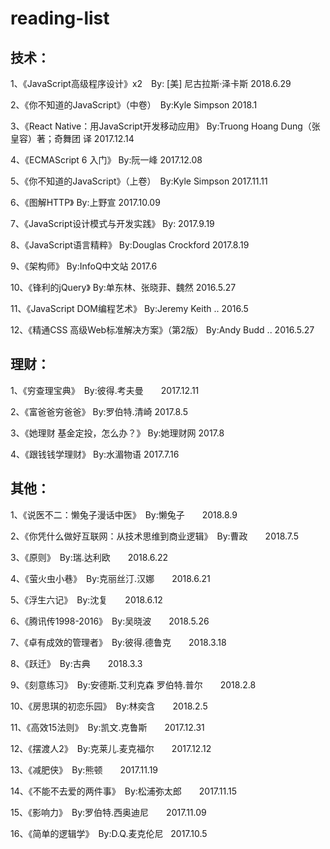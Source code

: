 # reading-list

## 技术：

1、《JavaScript高级程序设计》x2　By: [美] 尼古拉斯·泽卡斯   2018.6.29

2、《你不知道的JavaScript》（中卷）　By:Kyle Simpson  2018.1

3、《React Native：用JavaScript开发移动应用》 By:Truong Hoang Dung（张皇容）著；奇舞团 译  2017.12.14

4、《ECMAScript 6 入门》 By:阮一峰  2017.12.08

5、《你不知道的JavaScript》（上卷）　By:Kyle Simpson  2017.11.11

6、《图解HTTP》 By:上野宣  2017.10.09

7、《JavaScript设计模式与开发实践》 By:  2017.9.19

8、《JavaScript语言精粹》 By:Douglas Crockford  2017.8.19

9、《架构师》 By:InfoQ中文站  2017.6

10、《锋利的jQuery》 By:单东林、张晓菲、魏然   2016.5.27

11、《JavaScript DOM编程艺术》 By:Jeremy Keith ..   2016.5

12、《精通CSS 高级Web标准解决方案》（第2版） By:Andy Budd ..  2016.5.27


## 理财：

1、《穷查理宝典》　By:彼得.考夫曼　　2017.12.11

2、《富爸爸穷爸爸》 By:罗伯特.清崎   2017.8.5

3、《她理财 基金定投，怎么办？》 By:她理财网   2017.8

4、《跟钱钱学理财》 By:水湄物语   2017.7.16


## 其他：

1、《说医不二：懒兔子漫话中医》　By:懒兔子　　2018.8.9

2、《你凭什么做好互联网：从技术思维到商业逻辑》　By:曹政　　2018.7.5

3、《原则》　By:瑞.达利欧　　2018.6.22

4、《萤火虫小巷》　By:克丽丝汀.汉娜　　2018.6.21

5、《浮生六记》　By:沈复　　2018.6.12

6、《腾讯传1998-2016》　By:吴晓波　　2018.5.26

7、《卓有成效的管理者》　By:彼得.德鲁克　　2018.3.18

8、《跃迁》　By:古典　　2018.3.3

9、《刻意练习》　By:安德斯.艾利克森 罗伯特.普尔　　2018.2.8

10、《房思琪的初恋乐园》　By:林奕含　　2018.2.5

11、《高效15法则》　By:凯文.克鲁斯　　2017.12.31

12、《摆渡人2》　By:克莱儿.麦克福尔　　2017.12.12

13、《减肥侠》　By:熊顿　　2017.11.19

14、《不能不去爱的两件事》　By:松浦弥太郎　　2017.11.15

15、《影响力》　By:罗伯特.西奥迪尼　　2017.11.09

16、《简单的逻辑学》　By:D.Q.麦克伦尼   2017.10.5



